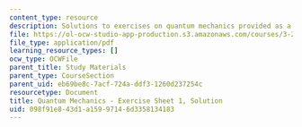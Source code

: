 ```yaml
---
content_type: resource
description: Solutions to exercises on quantum mechanics provided as a study aid.
file: https://ol-ocw-studio-app-production.s3.amazonaws.com/courses/3-23-electrical-optical-and-magnetic-properties-of-materials-fall-2007/098f91e843d1a15997146d3358134183_qm1_sol.pdf
file_type: application/pdf
learning_resource_types: []
ocw_type: OCWFile
parent_title: Study Materials
parent_type: CourseSection
parent_uid: eb69be8c-7acf-724a-ddf3-1260d237254c
resourcetype: Document
title: Quantum Mechanics - Exercise Sheet 1, Solution
uid: 098f91e8-43d1-a159-9714-6d3358134183
---
```


